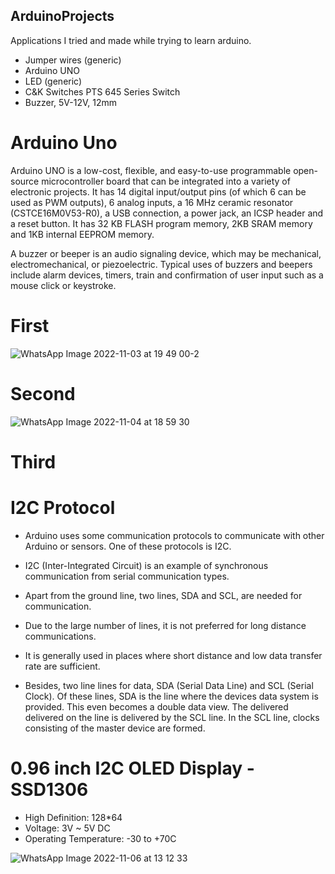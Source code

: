 ## ArduinoProjects
Applications I tried and made while trying to learn arduino.

- Jumper wires (generic)
- Arduino UNO	
- LED (generic)
- C&K Switches PTS 645 Series Switch
- Buzzer, 5V-12V, 12mm

# Arduino Uno 
Arduino UNO is a low-cost, flexible, and easy-to-use programmable open-source microcontroller board that can be integrated into a variety of electronic projects.
It has 14 digital input/output pins (of which 6 can be used as PWM outputs), 6 analog inputs, a 16 MHz ceramic resonator (CSTCE16M0V53-R0), a USB connection, a power jack, an ICSP header and a reset button. It has 32 KB FLASH program memory, 2KB SRAM memory and 1KB internal EEPROM memory.

A buzzer or beeper is an audio signaling device, which may be mechanical, electromechanical, or piezoelectric. Typical uses of buzzers and beepers include alarm devices, timers, train and confirmation of user input such as a mouse click or keystroke.

# First
![WhatsApp Image 2022-11-03 at 19 49 00-2](https://user-images.githubusercontent.com/73845925/199784061-34d606ff-793f-4b12-b014-e50cb3c79f45.jpeg)

# Second
![WhatsApp Image 2022-11-04 at 18 59 30](https://user-images.githubusercontent.com/73845925/200022322-b7108e50-1118-4d06-8fb3-cbc66d15a6ac.jpeg)

# Third

# I2C Protocol
- Arduino uses some communication protocols to communicate with other Arduino or sensors. One of these protocols is I2C.
- I2C (Inter-Integrated Circuit) is an example of synchronous communication from serial communication types.
- Apart from the ground line, two lines, SDA and SCL, are needed for communication.
- Due to the large number of lines, it is not preferred for long distance communications.
- It is generally used in places where short distance and low data transfer rate are sufficient.

- Besides, two line lines for data, SDA (Serial Data Line) and SCL (Serial Clock). Of these lines, SDA is the line where the devices data system is provided. This even becomes a double data view. The delivered delivered on the line is delivered by the SCL line. In the SCL line, clocks consisting of the master device are formed. 

# 0.96 inch I2C OLED Display - SSD1306

- High Definition: 128*64
- Voltage: 3V ~ 5V DC
- Operating Temperature: -30 to +70C

![WhatsApp Image 2022-11-06 at 13 12 33](https://user-images.githubusercontent.com/73845925/200165480-04f55441-ad90-49da-87dd-61da72603ebc.jpeg)
